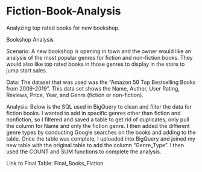 # Fiction-Book-Analysis
Analyzing top rated books for new bookshop.

Bookshop Analysis
 
Scenario:
A new bookshop is opening in town and the owner would like an analysis of the most popular genres for fiction and non-fiction books. They would also like top rated books in those genres to display in the store to jump start sales.  
 
Data:
The dataset that was used was the “Amazon 50 Top Bestselling Books from 2009-2019”. This data set shows the Name, Author, User Rating, Reviews, Price, Year, and Genre (fiction or non-fiction). 
 
Analysis:
Below is the SQL used in BigQuery to clean and filter the data for fiction books. I wanted to add in specific genres other than fiction and nonfiction, so I filtered and saved a table to get rid of duplicates, only pull the column for Name and only the fiction genre. I then added the different genre types by conducting Google searches on the books and adding to the table. Once the table was complete, I uploaded into BigQuery and joined my new table with the original table to add the column “Genre_Type”. I then used the COUNT and SUM functions to complete the analysis. 
 
Link to Final Table:
Final_Books_Fiction
 
